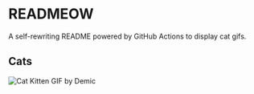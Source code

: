 # READMEOW

A self-rewriting README powered by GitHub Actions to display cat gifs.

## Cats

![Cat Kitten GIF by Demic](https://media2.giphy.com/media/v1.Y2lkPTlhY2QwMmRheDJ0bzZxOHN3aWNrZ29pc2NpMWJsa2N5dmY5aDgwOHVjbzV1cXJxdiZlcD12MV9naWZzX3NlYXJjaCZjdD1n/3oriO0OEd9QIDdllqo/200.gif)
